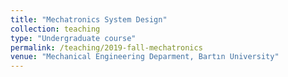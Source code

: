 ```yaml
---
title: "Mechatronics System Design"
collection: teaching
type: "Undergraduate course"
permalink: /teaching/2019-fall-mechatronics
venue: "Mechanical Engineering Deparment, Bartın University"
---
```


